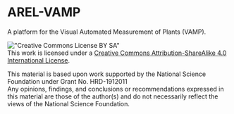 # AREL-VAMP
A platform for the Visual Automated Measurement of Plants (VAMP).



!["Creative Commons License BY SA"](https://i.creativecommons.org/l/by-sa/4.0/88x31.png)  
This work is licensed under a [Creative Commons Attribution-ShareAlike 4.0 International License](http://creativecommons.org/licenses/by-sa/4.0/).

This material is based upon work supported by the National Science Foundation under Grant No. HRD-1912011  
Any opinions, findings, and conclusions or recommendations expressed in this material are those of the author(s) and do not necessarily reflect the views of the National Science Foundation.
